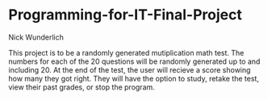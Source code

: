 # Programming-for-IT-Final-Project

Nick Wunderlich

This project is to be a randomly generated mutiplication math test. The numbers for each of the 20 questions will be randomly generated up to and including 20. At the end of the test, the user will recieve a score showing how many they got right. They will have the option to study, retake the test, view their past grades, or stop the program.
